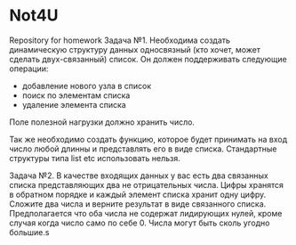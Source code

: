 # Not4U
Repository for homework
Задача №1.
Необходима создать динамическую структуру данных односвязный (кто хочет, может сделать двух-связанный) список.
Он должен поддерживать следующие операции:
- добавление нового узла в список
- поиск по элементам списка
- удаление элемента списка

Поле полезной нагрузки должно хранить число.

Так же необходимо создать функцию, которое будет принимать на вход число любой длинны и представлять его в виде списка. Стандартные структуры типа list etc использовать нельзя.

Задача №2.
В качестве входящих данных у вас есть два связанных списка представляющих два не отрицательных числа. Цифры хранятся в обратном порядке и каждый элемент списка хранит одну цифру. Сложите два числа и верните результат в виде связанного списка. Предполагается что оба числа не содержат лидирующих нулей, кроме случая когда число само по себе 0. Числа могут быть сколь угодно большие.s
